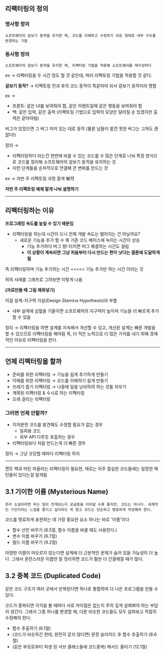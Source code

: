 ## 리팩터링의 정의

### 명사형 정의

`소프트웨어의 겉보기 동작을 유지한 채, 코드를 이해하고 수정하기 쉬운 형태로 내부 구조를 변경하는 기법`

### 동사형 정의

`소프트웨어의 겉보기 동작을 유지한 채, 리팩터링 기법을 적용해 소프트웨어를 재구성하다`

ex → 리팩터링을 두 시간 정도 할 것 같은데, 여러 리팩토링 기법을 적용할 것 같다.

**겉보기 동작?** → 리팩토링 전과 후의 코드 동작이 똑같아야 되서 겉보기 동작이라 명함

ex →

- 프론트: 같은 UI를 보여줘야 함, 같은 이벤트일때 같은 행동을 보여줘야 함
- 백: 같은 입력, 같은 출력 (리팩토링 기법으로 입력의 모양은 달라질 순 있겠지만 출력은 같아야됨)

버그가 있었으면 그 버그 마저 있는 대로 동작 (물론 남들이 발견 못한 버그는 고쳐도 괜찮다!)

정리 →

- 리팩터링하다 라는건 한번에 바꿀 수 있는 코드를 수 많은 단계로 나눠 특정 방식으로 코드를 정리해 소프트웨어의 겉보기 동작을 유지하는 것
- 이런 단계들을 순차적으로 연결해 큰 변화를 만드는 것

ex → 저번 주 리팩토링 과정 잘게 **보기**

**저번 주 리팩토링 예제 잘게 나눠 설명하기**

---

## 리팩터링하는 이유

**프로그래밍 속도를 높일 수 있기 때문임**

- 리팩터링을 하는데 시간이 드니 전체 개발 속도는 떨어지는 건 아닐까요?
  - 새로운 기능을 추가 할 수 록 기존 코드 베이스에 녹이는 시간이 상승
    - 기능 추가하다 버그 펑! 터지면 버그 해결하는 시간도 걸림
    - **이 상황이 계속되면 그냥 처음부터 다시 만드는 편이 낫다는 결론에 도달하게 됨**

즉 리팩터링하며 기능 추가하는 시간 <<<<< 기능 추가만 하는 시간 이라는 것

위의 사례를 그래프로 그려보면 이렇게 나옴

**(자료만들 때 그림 채워넣기)**

이걸 설계-지구력 가설(Design Stamina Hypothesis)라 부름

- 내부 설계에 심혈을 기울이면 소프트웨어의 지구력이 높아져 기능을 더 빠르게 추가 할 수 있음

정리 → 리팩터링을 하면 설계를 지속해서 개선할 수 있고, 개선된 설계는 빠른 개발을 할 수 있으므로 리팩터링을 해야됨 즉, 더 적은 노력으로 더 많은 가치를 내기 위해 경제적인 이유로 리팩터링을 한다.

---

## 언제 리팩터링을 할까

- 준비를 위한 리팩터링 → 기능을 쉽게 추가하게 만들기
- 이해를 위한 리팩터링 → 코드를 이해하기 쉽게 만들기
- 쓰레기 줍기 리팩터링 → 나중에 일을 낭비하려 하는 것들 치우기
- 계획된 리팩터링 & 수시로 하는 리팩터링
- 오래 걸리는 리팩터링

### 그러면 언제 안할까?

- 지저분한 코드를 발견해도 수정할 필요가 없는 경우
  - 일회용 코드
  - 외부 API 다루듯 호출하는 경우
- 리팩터링보다 처음 만드는게 더 빠른 경우

정리 → 그냥 코딩할 때마다 리팩터링 하자

---

켄트 벡과 마틴 파울러는 리팩터링이 필요한, 때로는 아주 절실한 코드들에는 일정한 패턴들이 있다는걸 알게됨

## 3.1 기이한 이름 (Mysterious Name)

`추리 소설이라면 무슨 일이 전개되는지 궁금증을 지어낼 수록 좋지만, 코드는 아니다. 세계적인 기인이라는 느낌을 풍기고 싶더라도 꾹 참고 코드는 단순하고 명료하게 작성해야 한다.`

코드를 명료하게 표현하는 데 가장 중요한 요소 하나는 바로 '이름'이다

- 함수 선언 바꾸기 (6.5절, 함수 이름을 바꿀 때도 사용한다.)
- 변수 이름 바꾸기 (6.7절)
- 필드 이름 바꾸기 (9.2절)

마땅한 이름이 떠오르지 않는다면 설계에 더 근본적인 문제가 숨어 있을 가능성이 더 높다. 그래서 혼란스러운 이름만 잘 정리하면 코드가 훨씬 더 간결해질 때가 많다.

## 3.2 중복 코드 (Duplicated Code)

같은 코드 구조가 여러 곳에서 반복된다면 하나로 통합하여 더 나은 프로그램을 만들 수 있다.

코드가 중복되면 각각을 볼 때마다 서로 차이점은 없는지 주의 깊게 살펴봐야 하는 부담이 생긴다. 그래서 그중 하나를 변경할 때, 다른 비슷한 코드들도 모두 살펴보고 적절히 수정해야 한다.

- 함수 추출하기 (6.1절)
- (코드가 비슷하긴 한데, 완전히 같지 않다면) 문장 슬라이드 후 함수 추출하기 (8.6절)
- (같은 부모로부터 파생 된 서브 클래스들에 코드중복) 메서드 올리기 (12.1절)
